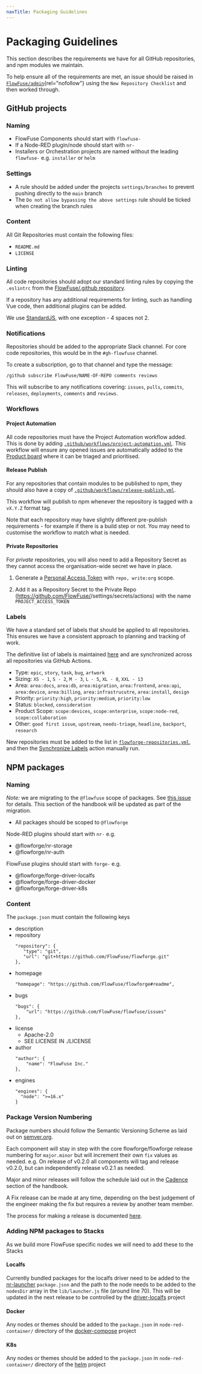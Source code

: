 ```yaml
---
navTitle: Packaging Guidelines
---
```


# Packaging Guidelines

This section describes the requirements we have for all GitHub repositories,
and npm modules we maintain.

To help ensure all of the requirements are met, an issue should be raised in
[`FlowFuse/admin`](https://github.com/FlowFuse/admin/issues/new/choose){rel="nofollow"}
using the `New Repository Checklist` and then worked through.

## GitHub projects

### Naming

- FlowFuse Components should start with `flowfuse-`
- If a Node-RED plugin/node should start with `nr-`
- Installers or Orchestration projects are named without the leading `flowfuse-` e.g. `installer` or `helm`

### Settings

- A rule should be added under the projects `settings/branches` to prevent pushing directly to the `main` branch
- The `Do not allow bypassing the above settings` rule should be ticked when creating the branch rules

### Content

All Git Repositories must contain the following files:

 - `README.md`
 - `LICENSE`

### Linting

All code repositories should adopt our standard linting rules by copying the
`.eslintrc` from the [FlowFuse/.github repository](https://github.com/FlowFuse/.github/blob/main/.eslintrc).

If a repository has any additional requirements for linting, such as handling Vue
code, then additional plugins can be added.

We use [StandardJS](https://standardjs.com/), with one exception - 4 spaces not 2.

### Notifications

Repositories should be added to the appropriate Slack channel. For core code repositories,
this would be in the `#gh-flowfuse` channel.

To create a subscription, go to that channel and type the message:

```
/github subscribe FlowFuse/NAME-OF-REPO comments reviews
```

This will subscribe to any notifications covering: `issues`, `pulls`, `commits`, `releases`, `deployments`, `comments` and `reviews`.

### Workflows

#### Project Automation

All code repositories must have the Project Automation workflow added. This is done
by adding [`.github/workflows/project-automation.yml`](https://github.com/FlowFuse/flowfuse/blob/main/.github/workflows/project-automation.yml).
This workflow will ensure any opened issues are automatically added to the [Product board](https://github.com/orgs/FlowFuse/projects/3) where it can be triaged and prioritised.

#### Release Publish

For any repositories that contain modules to be published to npm, they should also
have a copy of [`.github/workflows/release-publish.yml`](https://github.com/FlowFuse/flowfuse/blob/main/.github/workflows/release-publish.yml).

This workflow will publish to npm whenever the repository is tagged with a `vX.Y.Z` format
tag.

Note that each repository may have slightly different pre-publish requirements - for
example if there is a build step or not. You may need to customise the workflow
to match what is needed.

#### Private Repositories

For *private* repositories, you will also need to add a Repository Secret as
they cannot access the organisation-wide secret we have in place.

1. Generate a [Personal Access Token](https://github.com/settings/tokens) with
   `repo, write:org` scope.

2. Add it as a Repository Secret to the Private Repo (https://github.com/FlowFuse/<repo-name>/settings/secrets/actions)
   with the name `PROJECT_ACCESS_TOKEN`

### Labels

We have a standard set of labels that should be applied to all repositories. This
ensures we have a consistent approach to planning and tracking of work.

The definitive list of labels is maintained [here](https://github.com/FlowFuse/.github/blob/main/labels.json)
and are synchronized across all repositories via GitHub Actions.

 - Type: `epic`, `story`, `task`, `bug`, `artwork`
 - Sizing: `XS - 1`, `S - 2`, `M - 3`, `L - 5`, `XL - 8`, `XXL - 13`
 - Area: `area:docs`, `area:db`, `area:migration`, `area:frontend`, `area:api`, `area:device`, `area:billing`, `area:infrastrucutre`, `area:install`, `design`
 - Priority: `priority:high`, `priority:medium`, `priority:low`
 - Status: `blocked`, `consideration`
 - Product Scope: `scope:devices`, `scope:enterprise`, `scope:node-red`, `scope:collaboration`
 - Other: `good first issue`, `upstream`, `needs-triage`, `headline`, `backport`, `research`


New repositories must be added to the list in [`flowforge-repositories.yml`](https://github.com/FlowFuse/.github/blob/main/flowforge-repositories.yml),
and then the [Synchronize Labels](https://github.com/FlowFuse/.github/actions/workflows/sync-labels.yml) action manually run.
 
## NPM packages

### Naming

*Note:* we are migrating to the `@flowfuse` scope of packages. See [this issue](https://github.com/FlowFuse/admin/issues/211)
for details. This section of the handbook will be updated as part of the migration.

- All packages should be scoped to `@flowforge`

Node-RED plugins should start with `nr-` e.g.
 - @flowforge/nr-storage
 - @flowforge/nr-auth

FlowFuse plugins should start with `forge-` e.g.

 - @flowforge/forge-driver-localfs
 - @flowforge/forge-driver-docker
 - @flowforge/forge-driver-k8s

### Content

The `package.json` must contain the following keys

 - description
 - repository
     ```
     "repository": {
        "type": "git",
        "url": "git+https://github.com/FlowFuse/flowforge.git"
    },
    ```
 - homepage
    ```
    "homepage": "https://github.com/FlowFuse/flowforge#readme",
    ```
 - bugs
    ```
    "bugs": {
        "url": "https://github.com/FlowFuse/flowfuse/issues"
    },
    ```
 - license
   - Apache-2.0
   - SEE LICENSE IN ./LICENSE
 - author
    ```
    "author": {
        "name": "FlowFuse Inc."
    },
    ```
 - engines
    ```
    "engines": {
      "node": ">=16.x"
    }
    ```

### Package Version Numbering

Package numbers should follow the Semantic Versioning Scheme as laid out on [semver.org](https://semver.org/).

Each component will stay in step with the core flowforge/flowforge release numbering for `major.minor` but will increment their own `fix` values as needed. e.g. On release of v0.2.0 all components will tag and release v0.2.0, but can independently release v0.2.1 as needed.

Major and minor releases will follow the schedule laid out in the [Cadence](./project-management#cadence) section of the handbook.

A Fix release can be made at any time, depending on the best judgement of the engineer making the fix but requires a review by another team member.

The process for making a release is documented [here](./releases/process.md).

### Adding NPM packages to Stacks

As we build more FlowFuse specific nodes we will need to add these to the Stacks

#### Localfs

Currently bundled packages for the localfs driver need to be added to the [nr-launcher](https://github.com/FlowFuse/nr-launcher) `package.json`  and the path to the node needs to be added to the `nodesDir` array in the `lib/launcher.js` file (around line 70). This will be updated in the next release to be controlled by the [driver-localfs](https://github.com/FlowFuse/driver-localfs) project

#### Docker

Any nodes or themes should be added to the `package.json` in `node-red-container/` directory of the [docker-compose](https://github.com/FlowFuse/docker-compose) project

#### K8s

Any nodes or themes should be added to the `package.json` in `node-red-container/` directory of the [helm](https://github.com/FlowFuse/helm) project

